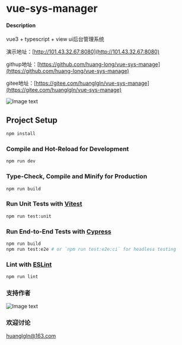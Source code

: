 # vue-sys-manager

#### Description
vue3 + typescript + view ui后台管理系统

演示地址：[http://101.43.32.67:8080](http://101.43.32.67:8080)

githup地址：[https://github.com/huang-long/vue-sys-manage](https://github.com/huang-long/vue-sys-manage)

gitee地址：[https://gitee.com/huanglgln/vue-sys-manage](https://gitee.com/huanglgln/vue-sys-manage)

![Image text](https://gitee.com/huanglgln/vue-sys-manage/raw/master/src/images/page.jpg)

## Project Setup

```sh
npm install
```

### Compile and Hot-Reload for Development

```sh
npm run dev
```

### Type-Check, Compile and Minify for Production

```sh
npm run build
```

### Run Unit Tests with [Vitest](https://vitest.dev/)

```sh
npm run test:unit
```

### Run End-to-End Tests with [Cypress](https://www.cypress.io/)

```sh
npm run build
npm run test:e2e # or `npm run test:e2e:ci` for headless testing
```

### Lint with [ESLint](https://eslint.org/)

```sh
npm run lint
```

### 支持作者

![Image text](https://gitee.com/huanglgln/vue-sys-manage/raw/master/src/images/shoukuanma.png)

### 欢迎讨论

huanglgln@163.com

